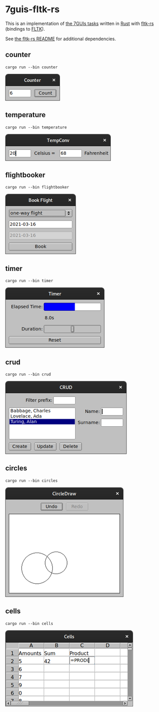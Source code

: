 # 7guis-fltk-rs

This is an implementation of [the 7GUIs tasks][0] written in [Rust][1] with
[fltk-rs][2] (bindings to [FLTK][3]).

See [the fltk-rs README][4] for additional dependencies.

[0]: https://eugenkiss.github.io/7guis/
[1]: https://www.rust-lang.org/
[2]: https://github.com/MoAlyousef/fltk-rs
[3]: https://www.fltk.org/
[4]: https://github.com/fltk-rs/fltk-rs/blob/master/README.md#dependencies

## counter

```
cargo run --bin counter
```

![counter screenshot](screenshots/counter.png)

## temperature

```
cargo run --bin temperature
```

![temperature screenshot](screenshots/temperature.png)

## flightbooker

```
cargo run --bin flightbooker
```

![flightbooker screenshot](screenshots/flightbooker.png)

## timer

```
cargo run --bin timer
```

![timer screenshot](screenshots/timer.png)

## crud

```
cargo run --bin crud
```

![crud screenshot](screenshots/crud.png)

## circles

```
cargo run --bin circles
```

![circles screenshot](screenshots/circles.png)

## cells

```
cargo run --bin cells
```

![cells screenshot](screenshots/cells.png)

